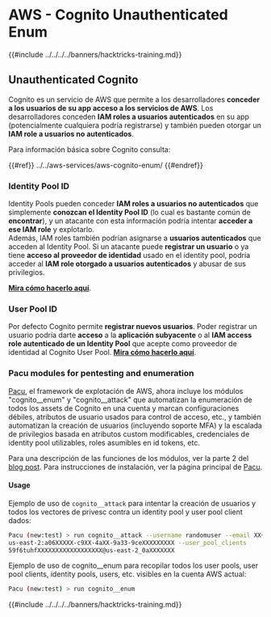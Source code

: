 # AWS - Cognito Unauthenticated Enum

{{#include ../../../../banners/hacktricks-training.md}}

## Unauthenticated Cognito

Cognito es un servicio de AWS que permite a los desarrolladores **conceder a los usuarios de su app acceso a los servicios de AWS**. Los desarrolladores conceden **IAM roles a usuarios autenticados** en su app (potencialmente cualquiera podría registrarse) y también pueden otorgar un **IAM role a usuarios no autenticados**.

Para información básica sobre Cognito consulta:

{{#ref}}
../../aws-services/aws-cognito-enum/
{{#endref}}

### Identity Pool ID

Identity Pools pueden conceder **IAM roles a usuarios no autenticados** que simplemente **conozcan el Identity Pool ID** (lo cual es bastante común de **encontrar**), y un atacante con esta información podría intentar **acceder a ese IAM role** y explotarlo.  
Además, IAM roles también podrían asignarse a **usuarios autenticados** que acceden al Identity Pool. Si un atacante puede **registrar un usuario** o ya tiene **acceso al proveedor de identidad** usado en el identity pool, podría acceder al **IAM role otorgado a usuarios autenticados** y abusar de sus privilegios.

[**Mira cómo hacerlo aquí**](../../aws-services/aws-cognito-enum/cognito-identity-pools.md).

### User Pool ID

Por defecto Cognito permite **registrar nuevos usuarios**. Poder registrar un usuario podría darte **acceso** a la **aplicación subyacente** o al **IAM access role autenticado de un Identity Pool** que acepte como proveedor de identidad al Cognito User Pool. [**Mira cómo hacerlo aquí**](../../aws-services/aws-cognito-enum/cognito-user-pools.md#registration).

### Pacu modules for pentesting and enumeration

[Pacu](https://github.com/RhinoSecurityLabs/pacu), el framework de explotación de AWS, ahora incluye los módulos "cognito__enum" y "cognito__attack" que automatizan la enumeración de todos los assets de Cognito en una cuenta y marcan configuraciones débiles, atributos de usuario usados para control de acceso, etc., y también automatizan la creación de usuarios (incluyendo soporte MFA) y la escalada de privilegios basada en atributos custom modificables, credenciales de identity pool utilizables, roles asumibles en id tokens, etc.

Para una descripción de las funciones de los módulos, ver la parte 2 del [blog post](https://rhinosecuritylabs.com/aws/attacking-aws-cognito-with-pacu-p2). Para instrucciones de instalación, ver la página principal de [Pacu](https://github.com/RhinoSecurityLabs/pacu).

#### Usage

Ejemplo de uso de `cognito__attack` para intentar la creación de usuarios y todos los vectores de privesc contra un identity pool y user pool client dados:
```bash
Pacu (new:test) > run cognito__attack --username randomuser --email XX+sdfs2@gmail.com --identity_pools
us-east-2:a06XXXXX-c9XX-4aXX-9a33-9ceXXXXXXXXX --user_pool_clients
59f6tuhfXXXXXXXXXXXXXXXXXX@us-east-2_0aXXXXXXX
```
Ejemplo de uso de cognito__enum para recopilar todos los user pools, user pool clients, identity pools, users, etc. visibles en la cuenta AWS actual:
```bash
Pacu (new:test) > run cognito__enum
```
{{#include ../../../../banners/hacktricks-training.md}}
